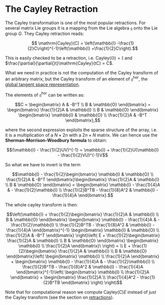 # The Cayley Retraction 

The Cayley transformation is one of the most popular retractions. For several matrix Lie groups it is a mapping from the Lie algebra $\mathfrak{g}$ onto the Lie group $G$. 
They Cayley retraction reads: 

```math
    \mathrm{Cayley}(C) = \left(\mathbb{I} -\frac{1}{2}C\right)^{-1}\left(\mathbb{I} +\frac{1}{2}C\right).
```
This is easily checked to be a retraction, i.e. $\mathrm{Cayley}(\mathbb{O}) = \mathbb{I}$ and $\frac{\partial}{\partial{}t}\mathrm{Cayley}(tC) = C$.

What we need in practice is not the computation of the Cayley transform of an arbitrary matrix, but the Cayley transform of an element of $\mathfrak{g}^\mathrm{hor}$, the [global tangent space representation](../../arrays/stiefel_lie_alg_horizontal.md). 

The elements of $\mathfrak{g}^\mathrm{hor}$ can be written as: 

```math
C = \begin{bmatrix}
    A & -B^T \\ 
    B & \mathbb{O}
\end{bmatrix} = \begin{bmatrix}  \frac{1}{2}A & \mathbb{I} \\ B & \mathbb{O} \end{bmatrix} \begin{bmatrix}  \mathbb{I} & \mathbb{O} \\ \frac{1}{2}A & -B^T  \end{bmatrix},
```

where the second expression exploits the sparse structure of the array, i.e. it is a multiplication of a $N\times2n$ with a $2n\times{}N$ matrix. We can hence use the **Sherman-Morrison-Woodbury formula** to obtain:

```math
(\mathbb{I} - \frac{1}{2}UV)^{-1} = \mathbb{I} + \frac{1}{2}U(\mathbb{I} - \frac{1}{2}VU)^{-1}V
```

So what we have to invert is the term 

```math
\mathbb{I} - \frac{1}{2}\begin{bmatrix}  \mathbb{I} & \mathbb{O} \\ \frac{1}{2}A & -B^T  \end{bmatrix}\begin{bmatrix}  \frac{1}{2}A & \mathbb{I} \\ B & \mathbb{O} \end{bmatrix} = 
\begin{bmatrix}  \mathbb{I} - \frac{1}{4}A & - \frac{1}{2}\mathbb{I} \\ \frac{1}{2}B^TB - \frac{1}{8}A^2 & \mathbb{I} - \frac{1}{4}A  \end{bmatrix}.
```

The whole cayley transform is then: 

```math
\left(\mathbb{I} + \frac{1}{2}\begin{bmatrix}  \frac{1}{2}A & \mathbb{I} \\ B & \mathbb{O} \end{bmatrix} \begin{bmatrix}  \mathbb{I} - \frac{1}{4}A & - \frac{1}{2}\mathbb{I} \\ \frac{1}{2}B^TB - \frac{1}{8}A^2 & \mathbb{I} - \frac{1}{4}A  \end{bmatrix}^{-1}  \begin{bmatrix}  \mathbb{I} & \mathbb{O} \\ \frac{1}{2}A & -B^T  \end{bmatrix} \right)\left( E +  \frac{1}{2}\begin{bmatrix}  \frac{1}{2}A & \mathbb{I} \\ B & \mathbb{O} \end{bmatrix} \begin{bmatrix}  \mathbb{I} \\ \frac{1}{2}A   \end{bmatrix}\ \right) = \\

E + \frac{1}{2}\begin{bmatrix} \frac{1}{2}A & \mathbb{I} \\ B & \mathbb{O}  \end{bmatrix}\left(
    \begin{bmatrix}  \mathbb{I} \\ \frac{1}{2}A   \end{bmatrix}  + 
    \begin{bmatrix}  \mathbb{I} - \frac{1}{4}A & - \frac{1}{2}\mathbb{I} \\ \frac{1}{2}B^TB - \frac{1}{8}A^2 & \mathbb{I} - \frac{1}{4}A  \end{bmatrix}^{-1}\left(

        \begin{bmatrix}  \mathbb{I} \\ \frac{1}{2}A   \end{bmatrix} + 
        \begin{bmatrix} \frac{1}{2}A \\ \frac{1}{4}A^2 - \frac{1}{2}B^TB \end{bmatrix}

    \right)
    \right)
```


Note that for computational reason we compute $\mathrm{Cayley}(C)E$ instead of just the Cayley transform (see the section on [retractions](retractions.md)).
